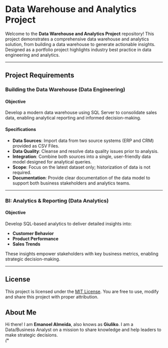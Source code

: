 # Data Warehouse and Analytics Project

Welcome to the **Data Warehouse and Analytics Project** repository!
This project demonstrates a comprehensive data warehouse and analytics solution, from building a data warehouse to generate actionable insights. Designed as a portfolio project highlights industry best practice in data engineering and analytics.

---
## Project Requirements

### Building the Data Warehouse (Data Engineering)

#### Objective
Develop a modern data warehouse using SQL Server to consolidate sales data, enabling analytical reporting and informed decision-making.

#### Specifications
- **Data Sources**: Import data from two source systems (ERP and CRM) provided as CSV Files.
- **Data Quality**: Cleanse and resolve data quality issues prior to analysis.
- **Integration**: Combine both sources into a single, user-friendly data model designed for analytical queries.
- **Scope**: Focus on the latest dataset only; historization of data is not required.
- **Documentation**: Provide clear documentation of the data model to support both business stakeholders and analytics teams.

---

### BI: Analytics & Reporting (Data Analytics)

#### Objective
Develop SQL-based analytics to deliver detailed insights into:
- **Customer Behavior**
- **Product Performance**
- **Sales Trends**

These insights empower stakeholders with key business metrics, enabling strategic decision-making.

---

## License

This project is licensed under the [MIT License](LICENSE). You are free to use, modify and share this project with proper attribution.

## About Me

Hi there! I am **Emanoel Almeida**, also knows as **Giuliko**. I am a Data/Business Analyst on a mission to share knowledge and help leaders to make strategic decisions.  
  *(**
